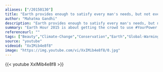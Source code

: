 ```yaml
---
aliases: ["/20150130"]
title: "Earth provides enough to satisfy every man's needs, but not every man's greed."
author: "Mahatma Gandhi"
description: "Earth provides enough to satisfy every man's needs, but not every man's greed. - Mahatma Gandhi quotes from GetInspired365.com"
summary: "Earth Hour 2015 is about getting the crowd to use #YourPower to change climate change. Take action and join the global movement today at http://earthhour.org/join-the-movement."
referenceurl: ""
tags: ["Beauty","Climate-Change","Conservation","Earth","Global-Warming",]
source: "youtube"
videoid: "XxIMib4e8f8"
image: "https://img.youtube.com/vi/XxIMib4e8f8/0.jpg"
---
```


{{< youtube XxIMib4e8f8 >}}

